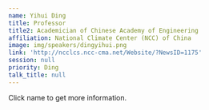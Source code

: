 ```yaml
---
name: Yihui Ding
title: Professor
title2: Academician of Chinese Academy of Engineering
affiliation: National Climate Center (NCC) of China
image: img/speakers/dingyihui.png
link: 'http://ncclcs.ncc-cma.net/Website/?NewsID=1175'
session: null
priority: Ding
talk_title: null
---
```

Click name to get more information.

